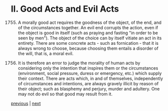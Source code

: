 # II. Good Acts and Evil Acts

1755. A morally good act requires the goodness of the object, of the end, and of the circumstances together. An evil end corrupts the action, even if the object is good in itself (such as praying and fasting "in order to be seen by men"). The object of the choice can by itself vitiate an act in its entirety. There are some concrete acts - such as fornication - that it is always wrong to choose, because choosing them entails a disorder of the will, that is, a moral evil.

1756. It is therefore an error to judge the morality of human acts by considering only the intention that inspires them or the circumstances (environment, social pressure, duress or emergency, etc.) which supply their context. There are acts which, in and of themselves, independently of circumstances and intentions, are always gravely illicit by reason of their object; such as blasphemy and perjury, murder and adultery. One may not do evil so that good may result from it.

[previous](https://github.com/Tenari/non-fiction/blob/master/catechism/__P5R.md) | [next](https://github.com/Tenari/non-fiction/blob/master/catechism/__P5T.md)